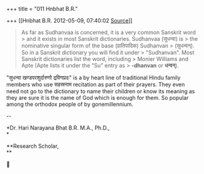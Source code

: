 +++
title = "011 Hnbhat B.R."

+++
[[Hnbhat B.R.	2012-05-09, 07:40:02 [Source](https://groups.google.com/g/samskrita/c/vY0fM1sD_O4)]]



> As far as Sudhanvaa is concerned, it is a very common Sanskrit word > and it exists in most Sanskrit dictionaries. Sudhanvaa (सुधन्वा) is > the nominative singular form of the base (प्रातिपादिक) Sudhanvan > (सुधन्वन्). So in a Sanskrit dictionary you will find it under > "Sudhanvan". Most Sanskrit dictionaries list the word, including > Monier Williams and Apte (Apte lists it under the "Su" entry as > **-dhanvan** or **धन्वन्**).  
>   

  

"सुधन्वा खण्डपरशुर्दारुणो द्रविणप्रदः" is a by heart line of traditional Hindu family members who use सहस्रनाम recitation as part of their prayers. They even need not go to the dictionary to name their children or know its meaning as they are sure it is the name of God which is enough for them. So popular among the orthodox people of by gonemillennium. 

  

--

*Dr. Hari Narayana Bhat B.R. M.A., Ph.D.,  
*

**Research Scholar,  
**



